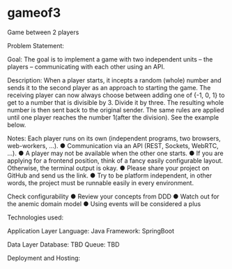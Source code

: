 # gameof3
Game between 2 players

Problem Statement:

Goal:
The goal is to implement a game with two independent units – the players –
communicating with each other using an API.

Description:
When a player starts, it incepts a random (whole) number and sends it to the
second
player as an approach to starting the game. The receiving player can now
always choose between adding one of {-1, 0, 1} to get to a number that is
divisible by 3. Divide it by three. The resulting whole number is then sent back
to the original sender.
The same rules are applied until one player reaches the number 1(after the
division). See the example below.

Notes:
Each player runs on its own (independent programs, two browsers,
web-workers, ...).
● Communication via an API (REST, Sockets, WebRTC, ...).
● A player may not be available when the other one starts.
● If you are applying for a frontend position, think of a fancy easily
configurable layout.
Otherwise, the terminal output is okay.
● Please share your project on GitHub and send us the link.
● Try to be platform independent, in other words, the project must be
runnable easily in every environment.


Check configurability
● Review your concepts from DDD
● Watch out for the anemic domain model
● Using events will be considered a plus



Technologies used:

Application Layer
Language: Java
Framework: SpringBoot

Data Layer
Database: TBD
Queue: TBD

Deployment and Hosting:

